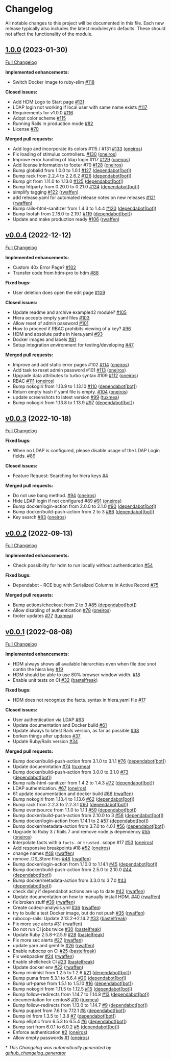 # Changelog

All notable changes to this project will be documented in this file.
Each new release typically also includes the latest modulesync defaults.
These should not affect the functionality of the module.

## [1.0.0](https://github.com/betadots/hdm/tree/1.0.0) (2023-01-30)

[Full Changelog](https://github.com/betadots/hdm/compare/v0.0.4...1.0.0)

**Implemented enhancements:**

- Switch Docker image to ruby-slim [\#118](https://github.com/betadots/hdm/issues/118)

**Closed issues:**

- Add HDM Logo to Start page [\#131](https://github.com/betadots/hdm/issues/131)
- LDAP login not working if local user with same name exists [\#117](https://github.com/betadots/hdm/issues/117)
- Requirements for v1.0.0 [\#116](https://github.com/betadots/hdm/issues/116)
- Adopt color scheme [\#115](https://github.com/betadots/hdm/issues/115)
- Running Rails in production mode [\#82](https://github.com/betadots/hdm/issues/82)
- License [\#70](https://github.com/betadots/hdm/issues/70)

**Merged pull requests:**

- Add logo and incorporate its colors \#115 / \#131 [\#133](https://github.com/betadots/hdm/pull/133) ([oneiros](https://github.com/oneiros))
- Fix loading of stimulus controllers. [\#130](https://github.com/betadots/hdm/pull/130) ([oneiros](https://github.com/oneiros))
- Improve error handling of ldap login \#117 [\#129](https://github.com/betadots/hdm/pull/129) ([oneiros](https://github.com/oneiros))
- Add license information to footer \#70 [\#128](https://github.com/betadots/hdm/pull/128) ([oneiros](https://github.com/oneiros))
- Bump globalid from 1.0.0 to 1.0.1 [\#127](https://github.com/betadots/hdm/pull/127) ([dependabot[bot]](https://github.com/apps/dependabot))
- Bump rack from 2.2.4 to 2.2.6.2 [\#126](https://github.com/betadots/hdm/pull/126) ([dependabot[bot]](https://github.com/apps/dependabot))
- Bump git from 1.11.0 to 1.13.0 [\#125](https://github.com/betadots/hdm/pull/125) ([dependabot[bot]](https://github.com/apps/dependabot))
- Bump httparty from 0.20.0 to 0.21.0 [\#124](https://github.com/betadots/hdm/pull/124) ([dependabot[bot]](https://github.com/apps/dependabot))
- simplify tagging [\#122](https://github.com/betadots/hdm/pull/122) ([rwaffen](https://github.com/rwaffen))
- add release.yaml for automated release notes on new releases [\#121](https://github.com/betadots/hdm/pull/121) ([rwaffen](https://github.com/rwaffen))
- Bump rails-html-sanitizer from 1.4.3 to 1.4.4 [\#120](https://github.com/betadots/hdm/pull/120) ([dependabot[bot]](https://github.com/apps/dependabot))
- Bump loofah from 2.18.0 to 2.19.1 [\#119](https://github.com/betadots/hdm/pull/119) ([dependabot[bot]](https://github.com/apps/dependabot))
- Update and make production ready [\#106](https://github.com/betadots/hdm/pull/106) ([rwaffen](https://github.com/rwaffen))

## [v0.0.4](https://github.com/betadots/hdm/tree/v0.0.4) (2022-12-12)

[Full Changelog](https://github.com/betadots/hdm/compare/v0.0.3...v0.0.4)

**Implemented enhancements:**

- Custom 40x Error Page? [\#102](https://github.com/betadots/hdm/issues/102)
- Transfer code from hdm-pro to hdm [\#88](https://github.com/betadots/hdm/issues/88)

**Fixed bugs:**

- User deletion does open the edit page [\#109](https://github.com/betadots/hdm/issues/109)

**Closed issues:**

- Update readme and archive example42 module? [\#105](https://github.com/betadots/hdm/issues/105)
- Hiera accepts empty yaml files [\#103](https://github.com/betadots/hdm/issues/103)
- Allow reset of admin password [\#101](https://github.com/betadots/hdm/issues/101)
- How to proceed if RBAC prohibits viewing of a key? [\#96](https://github.com/betadots/hdm/issues/96)
- HDM and absolute paths in hiera.yaml [\#93](https://github.com/betadots/hdm/issues/93)
- Docker images and labels [\#81](https://github.com/betadots/hdm/issues/81)
- Setup integration environment for testing/developing [\#47](https://github.com/betadots/hdm/issues/47)

**Merged pull requests:**

- Improve and add static error pages \#102 [\#114](https://github.com/betadots/hdm/pull/114) ([oneiros](https://github.com/oneiros))
- Add task to reset admin password \#101 [\#113](https://github.com/betadots/hdm/pull/113) ([oneiros](https://github.com/oneiros))
- Upgrade data attributes to turbo syntax \#109 [\#112](https://github.com/betadots/hdm/pull/112) ([oneiros](https://github.com/oneiros))
- RBAC [\#111](https://github.com/betadots/hdm/pull/111) ([oneiros](https://github.com/oneiros))
- Bump nokogiri from 1.13.9 to 1.13.10 [\#110](https://github.com/betadots/hdm/pull/110) ([dependabot[bot]](https://github.com/apps/dependabot))
- Return empty hash if yaml file is empty. [\#104](https://github.com/betadots/hdm/pull/104) ([oneiros](https://github.com/oneiros))
- update screenshots to latest version [\#99](https://github.com/betadots/hdm/pull/99) ([tuxmea](https://github.com/tuxmea))
- Bump nokogiri from 1.13.8 to 1.13.9 [\#97](https://github.com/betadots/hdm/pull/97) ([dependabot[bot]](https://github.com/apps/dependabot))

## [v0.0.3](https://github.com/betadots/hdm/tree/v0.0.3) (2022-10-18)

[Full Changelog](https://github.com/betadots/hdm/compare/v0.0.2...v0.0.3)

**Fixed bugs:**

- When no LDAP is configured, please disable usage of the LDAP Login fields. [\#89](https://github.com/betadots/hdm/issues/89)

**Closed issues:**

- Feature Request: Searching for hiera keys [\#4](https://github.com/betadots/hdm/issues/4)

**Merged pull requests:**

- Do not use bang method. [\#94](https://github.com/betadots/hdm/pull/94) ([oneiros](https://github.com/oneiros))
- Hide LDAP login if not configured \#89 [\#91](https://github.com/betadots/hdm/pull/91) ([oneiros](https://github.com/oneiros))
- Bump docker/login-action from 2.0.0 to 2.1.0 [\#90](https://github.com/betadots/hdm/pull/90) ([dependabot[bot]](https://github.com/apps/dependabot))
- Bump docker/build-push-action from 2 to 3 [\#86](https://github.com/betadots/hdm/pull/86) ([dependabot[bot]](https://github.com/apps/dependabot))
- Key search [\#83](https://github.com/betadots/hdm/pull/83) ([oneiros](https://github.com/oneiros))

## [v0.0.2](https://github.com/betadots/hdm/tree/v0.0.2) (2022-09-13)

[Full Changelog](https://github.com/betadots/hdm/compare/v0.0.1...v0.0.2)

**Implemented enhancements:**

- Check possibility for hdm to run locally without authentication [\#54](https://github.com/betadots/hdm/issues/54)

**Fixed bugs:**

- Dependabot - RCE bug with Serialized Columns in Active Record [\#75](https://github.com/betadots/hdm/issues/75)

**Merged pull requests:**

- Bump actions/checkout from 2 to 3 [\#85](https://github.com/betadots/hdm/pull/85) ([dependabot[bot]](https://github.com/apps/dependabot))
- Allow disabling of authentication [\#78](https://github.com/betadots/hdm/pull/78) ([oneiros](https://github.com/oneiros))
- footer updates [\#77](https://github.com/betadots/hdm/pull/77) ([tuxmea](https://github.com/tuxmea))

## [v0.0.1](https://github.com/betadots/hdm/tree/v0.0.1) (2022-08-08)

[Full Changelog](https://github.com/betadots/hdm/compare/4e2ec7e45e018f4f701e67273ee31be84c4f67de...v0.0.1)

**Implemented enhancements:**

- HDM always shows all available hierarchies even when file doe snot contin the hiera key [\#19](https://github.com/betadots/hdm/issues/19)
- HDM should be able to use 80% browser window width. [\#18](https://github.com/betadots/hdm/issues/18)
- Enable unit tests on CI [\#32](https://github.com/betadots/hdm/pull/32) ([bastelfreak](https://github.com/bastelfreak))

**Fixed bugs:**

- HDM does not recognize the facts. syntax in hiera.yaml file [\#17](https://github.com/betadots/hdm/issues/17)

**Closed issues:**

- User authentication via LDAP [\#63](https://github.com/betadots/hdm/issues/63)
- Update documentation and Docker build [\#61](https://github.com/betadots/hdm/issues/61)
- Update always to latest Rails version, as far as possible  [\#38](https://github.com/betadots/hdm/issues/38)
- borken things after updates [\#37](https://github.com/betadots/hdm/issues/37)
- Update Ruby/Rails version [\#34](https://github.com/betadots/hdm/issues/34)

**Merged pull requests:**

- Bump docker/build-push-action from 3.1.0 to 3.1.1 [\#76](https://github.com/betadots/hdm/pull/76) ([dependabot[bot]](https://github.com/apps/dependabot))
- Update docuemntation [\#74](https://github.com/betadots/hdm/pull/74) ([tuxmea](https://github.com/tuxmea))
- Bump docker/build-push-action from 3.0.0 to 3.1.0 [\#73](https://github.com/betadots/hdm/pull/73) ([dependabot[bot]](https://github.com/apps/dependabot))
- Bump rails-html-sanitizer from 1.4.2 to 1.4.3 [\#72](https://github.com/betadots/hdm/pull/72) ([dependabot[bot]](https://github.com/apps/dependabot))
- LDAP authentication. [\#67](https://github.com/betadots/hdm/pull/67) ([oneiros](https://github.com/oneiros))
- 61 update documentation and docker build [\#66](https://github.com/betadots/hdm/pull/66) ([rwaffen](https://github.com/rwaffen))
- Bump nokogiri from 1.13.4 to 1.13.6 [\#62](https://github.com/betadots/hdm/pull/62) ([dependabot[bot]](https://github.com/apps/dependabot))
- Bump rack from 2.2.3 to 2.2.3.1 [\#60](https://github.com/betadots/hdm/pull/60) ([dependabot[bot]](https://github.com/apps/dependabot))
- Bump eventsource from 1.1.0 to 1.1.1 [\#59](https://github.com/betadots/hdm/pull/59) ([dependabot[bot]](https://github.com/apps/dependabot))
- Bump docker/build-push-action from 2.10.0 to 3 [\#58](https://github.com/betadots/hdm/pull/58) ([dependabot[bot]](https://github.com/apps/dependabot))
- Bump docker/login-action from 1.14.1 to 2 [\#57](https://github.com/betadots/hdm/pull/57) ([dependabot[bot]](https://github.com/apps/dependabot))
- Bump docker/metadata-action from 3.7.0 to 4.0.1 [\#56](https://github.com/betadots/hdm/pull/56) ([dependabot[bot]](https://github.com/apps/dependabot))
- Upgrade to Ruby 3 / Rails 7 and remove node.js dependency [\#55](https://github.com/betadots/hdm/pull/55) ([oneiros](https://github.com/oneiros))
- Interpolate facts with a `facts.` or `trusted.` scope \#17 [\#53](https://github.com/betadots/hdm/pull/53) ([oneiros](https://github.com/oneiros))
- Add responsive breakpoints \#18 [\#52](https://github.com/betadots/hdm/pull/52) ([oneiros](https://github.com/oneiros))
- change names [\#48](https://github.com/betadots/hdm/pull/48) ([rwaffen](https://github.com/rwaffen))
- remove .DS\_Store files [\#46](https://github.com/betadots/hdm/pull/46) ([rwaffen](https://github.com/rwaffen))
- Bump docker/login-action from 1.10.0 to 1.14.1 [\#45](https://github.com/betadots/hdm/pull/45) ([dependabot[bot]](https://github.com/apps/dependabot))
- Bump docker/build-push-action from 2.5.0 to 2.10.0 [\#44](https://github.com/betadots/hdm/pull/44) ([dependabot[bot]](https://github.com/apps/dependabot))
- Bump docker/metadata-action from 3.3.0 to 3.7.0 [\#43](https://github.com/betadots/hdm/pull/43) ([dependabot[bot]](https://github.com/apps/dependabot))
- check daily if dependabot actions are up to date [\#42](https://github.com/betadots/hdm/pull/42) ([rwaffen](https://github.com/rwaffen))
- Update documentation on how to manually install HDM. [\#40](https://github.com/betadots/hdm/pull/40) ([rwaffen](https://github.com/rwaffen))
- fix broken stuff [\#39](https://github.com/betadots/hdm/pull/39) ([rwaffen](https://github.com/rwaffen))
- Create codeql-analysis.yml [\#36](https://github.com/betadots/hdm/pull/36) ([rwaffen](https://github.com/rwaffen))
- try to build a test Docker image, but do not push [\#35](https://github.com/betadots/hdm/pull/35) ([rwaffen](https://github.com/rwaffen))
- rubocop-rails: Update 2.13.2-\>2.14.2 [\#33](https://github.com/betadots/hdm/pull/33) ([bastelfreak](https://github.com/bastelfreak))
- Fix more sec alerts [\#31](https://github.com/betadots/hdm/pull/31) ([rwaffen](https://github.com/rwaffen))
- Do not run CI jobs twice [\#30](https://github.com/betadots/hdm/pull/30) ([bastelfreak](https://github.com/bastelfreak))
- Update Ruby 2.5.8-\>2.5.9 [\#28](https://github.com/betadots/hdm/pull/28) ([bastelfreak](https://github.com/bastelfreak))
- Fix more sec alerts [\#27](https://github.com/betadots/hdm/pull/27) ([rwaffen](https://github.com/rwaffen))
- update yarn and gemfile [\#26](https://github.com/betadots/hdm/pull/26) ([rwaffen](https://github.com/rwaffen))
- Enable rubocop on CI [\#25](https://github.com/betadots/hdm/pull/25) ([bastelfreak](https://github.com/bastelfreak))
- Fix webpacker [\#24](https://github.com/betadots/hdm/pull/24) ([rwaffen](https://github.com/rwaffen))
- Enable shellcheck CI [\#23](https://github.com/betadots/hdm/pull/23) ([bastelfreak](https://github.com/bastelfreak))
- Update docker env [\#22](https://github.com/betadots/hdm/pull/22) ([rwaffen](https://github.com/rwaffen))
- Bump minimist from 1.2.5 to 1.2.6 [\#21](https://github.com/betadots/hdm/pull/21) ([dependabot[bot]](https://github.com/apps/dependabot))
- Bump puma from 5.3.1 to 5.6.4 [\#20](https://github.com/betadots/hdm/pull/20) ([dependabot[bot]](https://github.com/apps/dependabot))
- Bump url-parse from 1.5.1 to 1.5.10 [\#16](https://github.com/betadots/hdm/pull/16) ([dependabot[bot]](https://github.com/apps/dependabot))
- Bump nokogiri from 1.11.5 to 1.12.5 [\#15](https://github.com/betadots/hdm/pull/15) ([dependabot[bot]](https://github.com/apps/dependabot))
- Bump follow-redirects from 1.14.7 to 1.14.8 [\#13](https://github.com/betadots/hdm/pull/13) ([dependabot[bot]](https://github.com/apps/dependabot))
- documentation for centos8 [\#10](https://github.com/betadots/hdm/pull/10) ([tuxmea](https://github.com/tuxmea))
- Bump follow-redirects from 1.13.0 to 1.14.7 [\#9](https://github.com/betadots/hdm/pull/9) ([dependabot[bot]](https://github.com/apps/dependabot))
- Bump puppet from 7.6.1 to 7.12.1 [\#8](https://github.com/betadots/hdm/pull/8) ([dependabot[bot]](https://github.com/apps/dependabot))
- Bump ini from 1.3.5 to 1.3.8 [\#7](https://github.com/betadots/hdm/pull/7) ([dependabot[bot]](https://github.com/apps/dependabot))
- Bump elliptic from 6.5.3 to 6.5.4 [\#6](https://github.com/betadots/hdm/pull/6) ([dependabot[bot]](https://github.com/apps/dependabot))
- Bump ssri from 6.0.1 to 6.0.2 [\#5](https://github.com/betadots/hdm/pull/5) ([dependabot[bot]](https://github.com/apps/dependabot))
- Enforce authentication [\#2](https://github.com/betadots/hdm/pull/2) ([oneiros](https://github.com/oneiros))
- Allow empty passwords [\#1](https://github.com/betadots/hdm/pull/1) ([oneiros](https://github.com/oneiros))



\* *This Changelog was automatically generated by [github_changelog_generator](https://github.com/github-changelog-generator/github-changelog-generator)*
